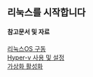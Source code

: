 리눅스를 시작합니다
---




#### 참고문서 및 자료
[리눅스OS 구동](https://lunacellstone.tistory.com/88)<br/>
[Hyper-v 사용 및 설정](https://learn.microsoft.com/ko-kr/virtualization/hyper-v-on-windows/quick-start/enable-hyper-v)<br/>
[가상화 활성화](https://forbes.tistory.com/995)
